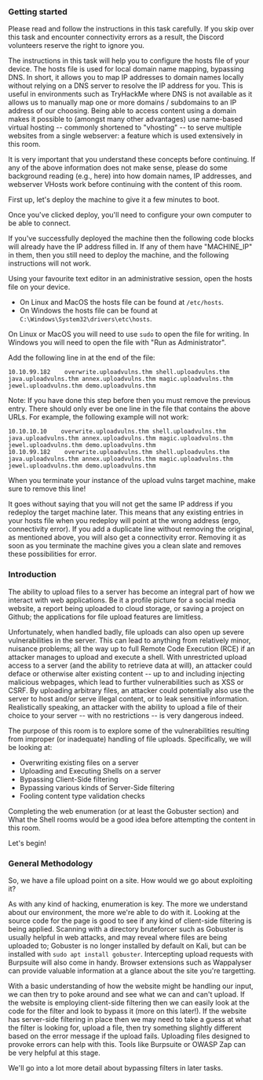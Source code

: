 <h3>Getting started</h3>

Please read and follow the instructions in this task carefully. If you skip over this task and encounter connectivity errors as a result, the Discord volunteers reserve the right to ignore you.

The instructions in this task will help you to configure the hosts file of your device. The hosts file is used for local domain name mapping, bypassing DNS. In short, it allows you to map IP addresses to domain names locally without relying on a DNS server to resolve the IP address for you. This is useful in environments such as TryHackMe where DNS is not available as it allows us to manually map one or more domains / subdomains to an IP address of our choosing. Being able to access content using a domain makes it possible to (amongst many other advantages) use name-based virtual hosting -- commonly shortened to "vhosting" -- to serve multiple websites from a single webserver: a feature which is used extensively in this room.

It is very important that you understand these concepts before continuing. If any of the above information does not make sense, please do some background reading (e.g., here) into how domain names, IP addresses, and webserver VHosts work before continuing with the content of this room.

First up, let's deploy the machine to give it a few minutes to boot.

Once you've clicked deploy, you'll need to configure your own computer to be able to connect.

If you've successfully deployed the machine then the following code blocks will already have the IP address filled in. If any of them have "MACH​INE_IP" in them, then you still need to deploy the machine, and the following instructions will not work.

Using your favourite text editor in an administrative session, open the hosts file on your device.

- On Linux and MacOS the hosts file can be found at ```/etc/hosts```.
- On Windows the hosts file can be found at ```C:\Windows\System32\drivers\etc\hosts```.

On Linux or MacOS you will need to use ```sudo``` to open the file for writing. In Windows you will need to open the file with "Run as Administrator".

Add the following line in at the end of the file:

```
10.10.99.182    overwrite.uploadvulns.thm shell.uploadvulns.thm java.uploadvulns.thm annex.uploadvulns.thm magic.uploadvulns.thm jewel.uploadvulns.thm demo.uploadvulns.thm

```

Note: If you have done this step before then you must remove the previous entry. There should only ever be one line in the file that contains the above URLs. For example, the following example will not work:

```
10.10.10.10    overwrite.uploadvulns.thm shell.uploadvulns.thm java.uploadvulns.thm annex.uploadvulns.thm magic.uploadvulns.thm jewel.uploadvulns.thm demo.uploadvulns.thm
10.10.99.182    overwrite.uploadvulns.thm shell.uploadvulns.thm java.uploadvulns.thm annex.uploadvulns.thm magic.uploadvulns.thm jewel.uploadvulns.thm demo.uploadvulns.thm
```

When you terminate your instance of the upload vulns target machine, make sure to remove this line!

It goes without saying that you will not get the same IP address if you redeploy the target machine later. This means that any existing entries in your hosts file when you redeploy will point at the wrong address (ergo, connectivity error). If you add a duplicate line without removing the original, as mentioned above, you will also get a connectivity error. Removing it as soon as you terminate the machine gives you a clean slate and removes these possibilities for error.

<h3>Introduction</h3>

The ability to upload files to a server has become an integral part of how we interact with web applications. Be it a profile picture for a social media website, a report being uploaded to cloud storage, or saving a project on Github; the applications for file upload features are limitless.

Unfortunately, when handled badly, file uploads can also open up severe vulnerabilities in the server. This can lead to anything from relatively minor, nuisance problems; all the way up to full Remote Code Execution (RCE) if an attacker manages to upload and execute a shell. With unrestricted upload access to a server (and the ability to retrieve data at will), an attacker could deface or otherwise alter existing content -- up to and including injecting malicious webpages, which lead to further vulnerabilities such as XSS or CSRF. By uploading arbitrary files, an attacker could potentially also use the server to host and/or serve illegal content, or to leak sensitive information. Realistically speaking, an attacker with the ability to upload a file of their choice to your server -- with no restrictions -- is very dangerous indeed.

The purpose of this room is to explore some of the vulnerabilities resulting from improper (or inadequate) handling of file uploads. Specifically, we will be looking at:

- Overwriting existing files on a server
- Uploading and Executing Shells on a server
- Bypassing Client-Side filtering
- Bypassing various kinds of Server-Side filtering
- Fooling content type validation checks

Completing the web enumeration (or at least the Gobuster section) and What the Shell rooms would be a good idea before attempting the content in this room.

Let's begin!

<h3>General Methodology</h3>

So, we have a file upload point on a site. How would we go about exploiting it?

As with any kind of hacking, enumeration is key. The more we understand about our environment, the more we're able to do with it. Looking at the source code for the page is good to see if any kind of client-side filtering is being applied. Scanning with a directory bruteforcer such as Gobuster is usually helpful in web attacks, and may reveal where files are being uploaded to; Gobuster is no longer installed by default on Kali, but can be installed with ```sudo apt install gobuster```. Intercepting upload requests with Burpsuite will also come in handy. Browser extensions such as Wappalyser can provide valuable information at a glance about the site you're targetting.

With a basic understanding of how the website might be handling our input, we can then try to poke around and see what we can and can't upload. If the website is employing client-side filtering then we can easily look at the code for the filter and look to bypass it (more on this later!). If the website has server-side filtering in place then we may need to take a guess at what the filter is looking for, upload a file, then try something slightly different based on the error message if the upload fails. Uploading files designed to provoke errors can help with this. Tools like Burpsuite or OWASP Zap can be very helpful at this stage.

We'll go into a lot more detail about bypassing filters in later tasks.

